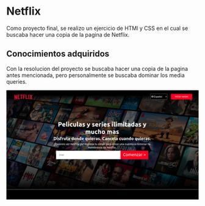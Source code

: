 # Netflix

Como proyecto final, se realizo un ejercicio de HTMl y CSS en el cual se buscaba hacer una copia de la pagina de Netflix.

## Conocimientos adquiridos

Con la resolucion del proyecto se buscaba hacer una copia de la pagina antes mencionada, pero personalmente se buscaba dominar los media queries.

![Esta es una imagen de ejemplo](/imagenes/pagina.png)